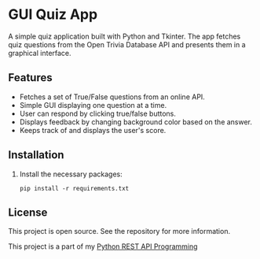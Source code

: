 # GUI Quiz App

A simple quiz application built with Python and Tkinter. The app fetches quiz questions from the Open Trivia Database API and presents them in a graphical interface.

## Features

- Fetches a set of True/False questions from an online API.
- Simple GUI displaying one question at a time.
- User can respond by clicking true/false buttons.
- Displays feedback by changing background color based on the answer.
- Keeps track of and displays the user's score.

## Installation
1. Install the necessary packages:
    ```
    pip install -r requirements.txt
    ```
## License

This project is open source. See the repository for more information.


This project is a part of my [Python REST API Programming](https://github.com/Songhai9/API-Programming)
